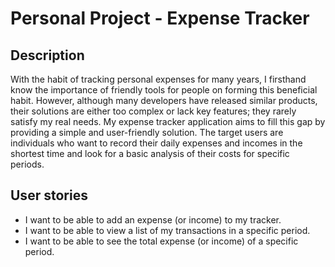 # Personal Project - Expense Tracker

## Description

With the habit of tracking personal expenses for many years, 
I firsthand know the importance of friendly tools for people on forming this beneficial habit. 
However, although many developers have released similar products, 
their solutions are either too complex or lack key features; 
they rarely satisfy my real needs. My expense tracker application aims to fill this gap 
by providing a simple and user-friendly solution. The target users are individuals who want to record 
their daily expenses and incomes in the shortest time and look for a basic analysis of their costs 
for specific periods.

## User stories
- I want to be able to add an expense (or income) to my tracker.
- I want to be able to view a list of my transactions in a specific period.
- I want to be able to see the total expense (or income) of a specific period.
